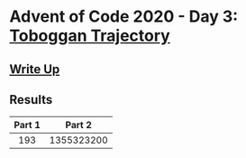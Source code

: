 # Advent of Code 2020 - Day 3: [Toboggan Trajectory](https://adventofcode.com/2020/day/3)

## [Write Up](https://github.com/CodingAP/advent-of-code/blob/main/writeups/2020/day3_writeup.md)
## Results
| Part 1 | Part 2 | 
|:---:|:---:|
| 193 | 1355323200 |